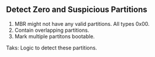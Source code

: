 ## Detect Zero and Suspicious Partitions

1. MBR might not have any valid partitions. All types 0x00.
2. Contain overlapping partitions.
3. Mark multiple partitons bootable.

Taks: Logic to detect these partitions.
